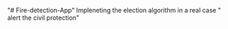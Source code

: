 "# Fire-detection-App" 
Impleneting the election algorithm in a real case " alert the civil protection"
